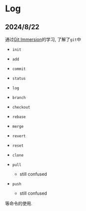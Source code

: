 # Log

## 2024/8/22

通过[Git Immersion](https://gitimmersion.com/index.html)的学习, 了解了`git`中

- `init`
- `add`
- `commit`
- `status`
- `log`
- `branch`
- `checkout`
- `rebase`
- `merge`
- `revert`
- `reset`
- `clone`
- `pull`
  - still confused

- `push`
  - still confused

等命令的使用.
